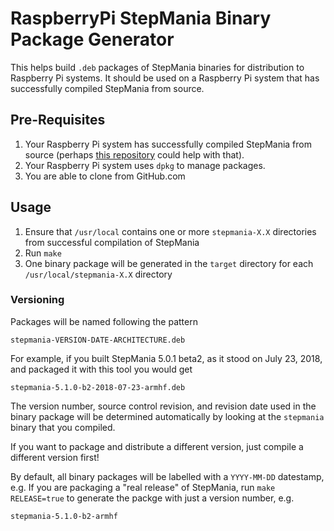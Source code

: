 RaspberryPi StepMania Binary Package Generator
=====

This helps build `.deb` packages of StepMania binaries for distribution to Raspberry Pi systems.
It should be used on a Raspberry Pi system that has successfully compiled StepMania from source.

Pre-Requisites
-----

1. Your Raspberry Pi system has successfully compiled StepMania from source (perhaps [this repository](https://github.com/SpottyMatt/raspbian-3b-stepmania-arcade) could help with that).
2. Your Raspberry Pi system uses `dpkg` to manage packages.
3. You are able to clone from GitHub.com

Usage
-----

1. Ensure that `/usr/local` contains one or more `stepmania-X.X` directories from successful compilation of StepMania
2. Run `make`
3. One binary package will be generated in the `target` directory for each `/usr/local/stepmania-X.X` directory

### Versioning

Packages will be named following the pattern

	stepmania-VERSION-DATE-ARCHITECTURE.deb

For example, if you built StepMania 5.0.1 beta2, as it stood on July 23, 2018, and packaged it with this tool you would get

	stepmania-5.1.0-b2-2018-07-23-armhf.deb

The version number, source control revision, and revision date used in the binary package
will be determined automatically by looking at the `stepmania` binary that you compiled.

If you want to package and distribute a different version, just compile a different version first!

By default, all binary packages will be labelled with a `YYYY-MM-DD` datestamp, e.g.
If you are packaging a "real release" of StepMania,
run `make RELEASE=true` to generate the packge with just a version number, e.g.

	stepmania-5.1.0-b2-armhf


